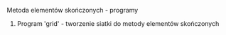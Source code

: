 Metoda elementów skończonych - programy

1. Program 'grid' - tworzenie siatki do metody elementów skończonych
